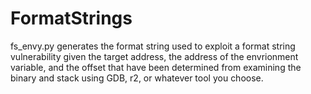 # FormatStrings

fs_envy.py generates the format string used to exploit a format string vulnerability given the target address, the address of the envrionment variable, and the offset that have been determined from examining the binary and stack using GDB, r2, or whatever tool you choose.
